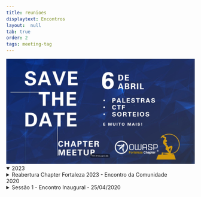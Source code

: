 ```yaml
---
title: reunioes
displaytext: Encontros
layout:  null
tab: true
order: 2
tags: meeting-tag
---
```


<img src="assets/images/Meetup-06-04-2024.png">

<details open>
    <summary>2023</summary>
        <details>
            <summary>Reabertura Chapter Fortaleza 2023 - Encontro da Comunidade</summary>
            <img src="assets/images/Meetup-18-11-2023.png">
        </details>
    <summary>2020</summary>
        <details>
            <summary>Sessão 1 - Encontro Inaugural - 25/04/2020</summary>

                <b>Data:</b> Sábado, dia 25/04/2020<br>
                
                <b>Link com a Gravação:</b> https://www.youtube.com/watch?v=9uVT0gLvdQg<br>

                <b>Programação:</b><br>
                <img src="assets/images/Programacao_Sessao_1.jpeg">
                <b>Apresentação Disponível:</b><br>
                <a href="assets/pdfs/Introducao_OWASP.pdf">Introdução à OWASP</a>
                
        </details>
        <details>
            <summary>Sessão 2 - 27/06/2020</summary>

            <p><strong>Data:</strong> Sábado, dia 27/06/2020</p>
            <p><strong>Link com a Gravação: <a href="https://www.youtube.com/watch?v=uLEWxhmN3hc">https://www.youtube.com/watch?v=uLEWxhmN3hc</a></strong></p>
            <p><strong>Programação:</strong></p>
            <ul>
            <li>Abertura: 09:00 h</li>
            <li>NoSQL Injection (Ramon Martins): 09:15 h</li>
            <li>Queima Dockeral (Victor Pasknel): 10:15 h</li>
            <li>Apresentação a Confirmar: 11:15 h</li>
            </ul>
            <p><strong>NoSQL Injection</strong></p>
            <p>Os sistemas de armazenamento de dados NoSQL tornaram-se muito populares devido à sua escalabilidade e facilidade de uso.</p>
            <p>O surgimento de novos formatos de consulta torna irrelevantes as antigas técnicas de injeção de SQL, mas os bancos de dados NoSQL são imunes à injeção em geral? A resposta é não.</p>
            <p><strong>Ramon Martins</strong></p>
            <p><img src="assets/images/Ramon_Martins.jpg" alt="Ramon Martins"></p>
            <p>Pesquisador de Segurança da Informação no Instituto Atlântico</p>
            <p>Graduado na Universidade Federal do Ceará - UFC no curso Ciência da Computação em 2018.</p>
            <p>Mestrando no programa Mestrado e Doutorado em Ciência da Computação - MDCC na grande área Sistemas da Informação com foco em Blockchain</p>
            <p>Pós-graduando MBA em Computação Forense no Instituto de Pós-graduação e Graduação - IPOG</p>
            <p>RSI UFC - Criador do projeto RSI - Residência em Segurança da Informação: <a href="http://rsi.dc.ufc.br/">RSI</a>, projeto de extensão da UFC.</p>
            <p>Entusiasta em Segurança da Informação, Big Data e IoT.</p>
            <hr>
            <p><strong>Queima Dockeral:  Ataques em Ambientes Docker</strong></p>
            <p>Containers estão cada vez mais presentes em ambientes corporativos, entretanto, estes elementos podem apresentar falhas de segurança que podem resultar no comprometimento da rede. Dado ao crescimento e importância do tema, esta palestra tem como objetivo apresentar diferentes técnicas para exploração e pós-exploração de containers em ambientes Docker.</p>
            <p><strong>Victor</strong></p>
            <p><img src="assets/images/Victor_Pasknel.jpg" alt="Victor Pasknel"></p>
            <p>Doutorando em Ciência da Computação pela Universidade de Fortaleza. Consultor de segurança na Morphus Segurança da Informação e professor universitário com ênfase em segurança da informação.</p>
    </details>
    <details>
        <summary>Sessão 3 - 12/12/2020</summary>
            <h2 id="sess-o-3">Sessão 3</h2>
            <p><strong>Data:</strong> Sábado, dia 12/12/2020</p>
            <p><strong>Link para Inscrição:  <a href="https://www.sympla.com.br/owasp-fortaleza---reuniao-3__1062267">https://www.sympla.com.br/owasp-fortaleza---reuniao-3__1062267</a></strong></p>
            <h3 id="programa-o-">Programação:</h3>
            <ul>
            <li>Abertura e Boas Vindas: 10:00 h</li>
            <li>Aspectos Jurídicos para Uso da Blockchain (Emília Campos): 10:05 h</li>
            <li>Alavancando a Cibersegurança com Blockchain (Alex Monteiro): 10:50 h</li>
            <li>Blockchain - Uma Visão de Desenvolvimento (Weverton Medeiros): 11:35 h</li>
            <li>Bate-papo e tira-dúvidas: 12:15 h</li>
            </ul>
            <h3 id="aspectos-jur-dicos-para-uso-da-blockchain">Aspectos Jurídicos para Uso da Blockchain</h3>
            <p><strong>Emília Campos</strong></p>
            <p><img src="assets/images/Emilia_Campos.png" alt="Emília Campos"></p>
            <p>Advogada, palestrante e sócia da Malgueiro Campos Advocacia. Especialista em direito empresarial, digital e propriedade intelecutal. Membro da ANPPD.</p>
            <p>Assessora clientes em negócios envolvendo criptomoedas, Token Sales e Blockchain.</p>
            <p>É professora do MBA em Blockchain Development &amp; Technologies da Faculdade de Informática e Administração Paulista - FIAP.</p>
            <p>Cursou o Executive MBA pela Business School ofSão Paulo, o LEEP na Thomas Jefferson School ofLaw e o MOOC em Digital Currencies and Blockchain Technology na University of Nicosia.</p>
            <p>Ranqueada duas vezes pela publicação internacional Chambers Global e Latin America.</p>
            <p>Autora do &quot;livro Criptomoedas e Blockchain - O Direito no Mundo Digital&quot;, Editora Lumen Juris.</p>
            <p>Emília também possui um canal no Youtube, o Descomplicando o Direito.</p>
            <hr>
            <h3 id="alavancando-a-ciberseguran-a-com-blockchain">Alavancando a Cibersegurança com Blockchain</h3>
            <p><strong>Alex Monteiro</strong></p>
            <p><img src="assets/images/Alex_Monteiro.png" alt="Alex Monteiro"></p>
            <p>Desenvolvedor e Líder de Pesquisa e Inovação em Segurança da Informação no Instituto Atlântico - Ceará.</p>
            <p>Mestrando em Ciência da Computação na Universidade Federal do Ceará.</p>
            <p>Atua há 11 anos no desenvolvimento de soluções tecnológicas para diferentes áreas.</p>
            <p>Atualmente, lidera a área de Segurança da Informação com especialidade em Blockchain, Proteção de Dados Pessoais e Análise de Vulnerabilidades.</p>
            <hr>
            <h3 id="blockchain-uma-vis-o-de-desenvolvimento">Blockchain - Uma Visão de Desenvolvimento</h3>
            <p><strong>Weverton Medeiros</strong></p>
            <p><img src="assets/images/Weverton_Medeiros.png" alt="Weverton Medeiros"></p>
            <p>Engenheiro de Software de Blockchain no Mastercard Labs - Irlanda.</p>
            <p>Bacharel em Ciências da Computação com MBA em Gerenciamento de Projetos.</p>
            <p>Possui mais de 12 anos de experiência  em desenvolvimento de software, com ênfase em Java.</p>
    </details>

</details>